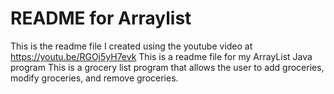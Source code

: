 # README for Arraylist

This is the readme file I created using the youtube video at https://youtu.be/RGOj5yH7evk
This is a readme file for my ArrayList Java program
This is a grocery list program that allows the user
to add groceries, modify groceries, and remove groceries.
